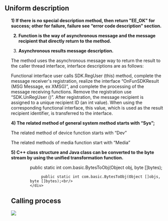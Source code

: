 ## Uniform description

<div style="margin-left:20px;">
<b>1)  If there is no special description method, then return "EE_OK" for success; other for failure, failure see “error code description” section.<br/>

2) Function is the way of asynchronous message and the message recipient that directly return to the method.<br/>

3) Asynchronous results message description.<br/></b>

The method uses the asynchronous message way to return the result to the caller thread interface, interface descriptions are as follows:<br/>

Functional interface user calls SDK.RegUser (this) method, complete the message receiver's registration, realize the interface “OnFunSDKResult (MSG Message, ex XMSG)”, and complete the processing of the message receiving functions. Remove the registration use “SDK.UnRegUser ()”. After registration, the message recipient is assigned to a unique recipient ID (an int value). When using the corresponding functional interface, this value, which is used as the result recipient identifier, is transferred to the interface.<br/>

<b>4)  The related method of general system method starts with “Sys”;</b><br/>

The related method of device function starts with “Dev”<br/>

The related methods of media function start with “Media”<br/>

<b>5) C++ class structure and Java class can be converted to the byte stream by using the unified transformation function.</b><br/>
	<div style="margin-left:60px;">
	     public static int com.basic.BytesToObj(Object obj, byte []bytes);<br/>
	
	     public static int com.basic.BytesToObj(Object []objs, byte []bytes);<br/>
	</div>
</div>

## Calling process

<div><img src="http://open.xmeye.net/upload/image/20160516/1463375625617066148.png"></div>
